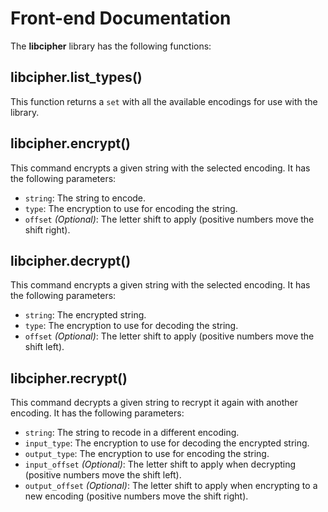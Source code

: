 <!--
SPDX-FileCopyrightText: 2022 DaniElectra

SPDX-License-Identifier: Apache-2.0
-->

# Front-end Documentation  
 
The **libcipher** library has the following functions:  

## libcipher.list_types()  
This function returns a `set` with all the available encodings for use with the library.  

## libcipher.encrypt()  
This command encrypts a given string with the selected encoding. It has the following parameters:  
- `string`: The string to encode.  
- `type`: The encryption to use for encoding the string.  
- `offset` *(Optional)*: The letter shift to apply (positive numbers move the shift right).

## libcipher.decrypt()  
This command encrypts a given string with the selected encoding. It has the following parameters:  
- `string`: The encrypted string.  
- `type`: The encryption to use for decoding the string.  
- `offset` *(Optional)*: The letter shift to apply (positive numbers move the shift left).

## libcipher.recrypt()  
This command decrypts a given string to recrypt it again with another encoding. It has the following parameters:  
- `string`: The string to recode in a different encoding.  
- `input_type`: The encryption to use for decoding the encrypted string.  
- `output_type`: The encryption to use for encoding the string.  
- `input_offset` *(Optional)*: The letter shift to apply when decrypting (positive numbers move the shift left).  
- `output_offset` *(Optional)*: The letter shift to apply when encrypting to a new encoding (positive numbers move the shift right).
